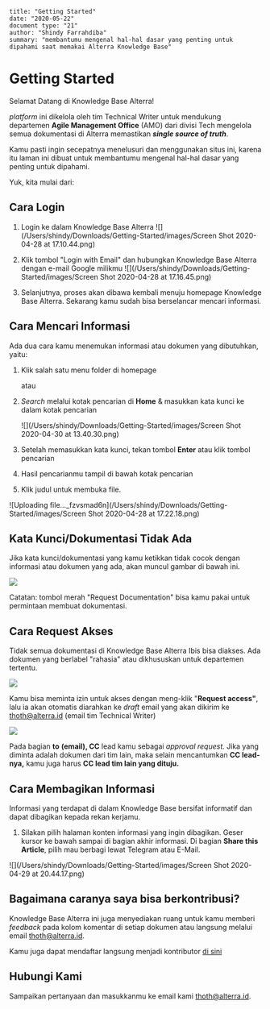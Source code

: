 ```
title: "Getting Started"
date: "2020-05-22"
document type: "21"
author: "Shindy Farrahdiba"
summary: "membantumu mengenal hal-hal dasar yang penting untuk dipahami saat memakai Alterra Knowledge Base"
```



# Getting Started

Selamat Datang di Knowledge Base Alterra!

*platform* ini dikelola oleh tim Technical Writer untuk mendukung departemen **Agile Management Office** (AMO) dari divisi Tech mengelola semua dokumentasi di Alterra memastikan ***single source of truth***.

Kamu pasti ingin secepatnya menelusuri dan menggunakan situs ini, karena itu laman ini dibuat untuk membantumu mengenal hal-hal dasar yang penting untuk dipahami.

Yuk, kita mulai dari:

## Cara Login

1. Login ke dalam Knowledge Base Alterra
    ![](/Users/shindy/Downloads/Getting-Started/images/Screen Shot 2020-04-28 at 17.10.44.png)
    
    


2. Klik tombol "Login with Email" dan hubungkan Knowledge Base Alterra dengan e-mail Google milikmu
    ![](/Users/shindy/Downloads/Getting-Started/images/Screen Shot 2020-04-28 at 17.16.45.png)
    
    


3. Selanjutnya, proses akan dibawa kembali menuju homepage Knowledge Base Alterra. Sekarang kamu sudah bisa berselancar mencari informasi.


## Cara Mencari Informasi
Ada dua cara kamu menemukan informasi atau dokumen yang dibutuhkan, yaitu:

1. Klik salah satu menu folder di homepage 

   atau

2. *Search* melalui kotak pencarian di **Home** & masukkan kata kunci ke dalam kotak pencarian

   ![](/Users/shindy/Downloads/Getting-Started/images/Screen Shot 2020-04-30 at 13.40.30.png)

   

3. Setelah memasukkan kata kunci, tekan tombol **Enter** atau klik tombol pencarian

4. Hasil pencarianmu tampil di bawah kotak pencarian

5. Klik judul untuk membuka file.

![Uploading file..._fzvsmad6n](/Users/shindy/Downloads/Getting-Started/images/Screen Shot 2020-04-28 at 17.22.18.png)






## Kata Kunci/Dokumentasi Tidak Ada
Jika kata kunci/dokumentasi yang kamu ketikkan tidak cocok dengan informasi atau dokumen yang ada, akan muncul gambar di bawah ini.

![](/Users/shindy/Downloads/Getting-Started/images/image-20200428-014205.jpg)

Catatan: tombol merah "Request Documentation" bisa kamu pakai untuk permintaan membuat dokumentasi.



## Cara Request Akses

Tidak semua dokumentasi di Knowledge Base Alterra Ibis bisa diakses. Ada dokumen yang berlabel "rahasia" atau dikhususkan untuk departemen tertentu. 

![](/Users/shindy/Downloads/Getting-Started/images/image-20200428-014218.jpg) 

Kamu bisa meminta izin untuk akses dengan meng-klik "**Request access"**, lalu ia akan otomatis diarahkan ke *draft* email yang akan dikirim ke [thoth@alterra.id](mailto:thoth@alterra.id) (email tim Technical Writer)

![](/Users/shindy/Downloads/Getting-Started/images/image-20200428-014337.jpg)

Pada bagian **to** **(email), CC** lead kamu sebagai *approval request.* Jika yang diminta adalah dokumen dari tim lain, maka selain mencantumkan **CC lead-nya,** kamu juga harus **CC lead tim lain yang dituju.** 



## Cara Membagikan Informasi

Informasi yang terdapat di dalam Knowledge Base bersifat informatif dan dapat dibagikan kepada rekan kerjamu. 

1. Silakan pilih halaman konten informasi yang ingin dibagikan. Geser kursor ke bawah sampai di bagian akhir informasi. Di bagian **Share this Article**, pilih mau berbagi lewat Telegram atau E-Mail. 

![](/Users/shindy/Downloads/Getting-Started/images/Screen Shot 2020-04-29 at 20.44.17.png)



## Bagaimana caranya saya bisa berkontribusi?

Knowledge Base Alterra ini juga menyediakan ruang untuk kamu memberi *feedback* pada kolom komentar di setiap dokumen atau langsung melalui email [thoth@alterra.id](mailto:thoth@alterra.id).

Kamu juga dapat mendaftar langsung menjadi kontributor [di sini](Become-a-Contributor.md)



## Hubungi Kami

Sampaikan pertanyaan dan masukkanmu ke email kami [thoth@alterra.id](mailto:thoth@alterra.id).



